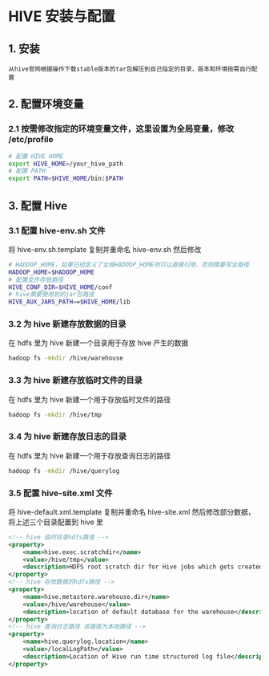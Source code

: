# HIVE 安装与配置

## 1. 安装

``` text
从hive官网根据操作下载stable版本的tar包解压到自己指定的目录，版本和环境按需自行配置
```

## 2. 配置环境变量

### 2.1 按需修改指定的环境变量文件，这里设置为全局变量，修改 /etc/profile

``` bash
# 配置 HIVE HOME
export HIVE_HOME=/your_hive_path
# 配置 PATH
export PATH=$HIVE_HOME/bin:$PATH
```

## 3. 配置 Hive

### 3.1 配置 hive-env.sh 文件

将 hive-env.sh.template 复制并重命名 hive-env.sh 然后修改

``` bash
# HADOOP_HOME，如果已经定义了全局HADOOP_HOME则可以直接引用，否则需要写全路径
HADOOP_HOME=$HADOOP_HOME
# 配置文件存放路径
HIVE_CONF_DIR=$HIVE_HOME/conf
# hive需要使用到的jar包路径
HIVE_AUX_JARS_PATH==$HIVE_HOME/lib
```

### 3.2 为 hive 新建存放数据的目录

在 hdfs 里为 hive 新建一个目录用于存放 hive 产生的数据

``` bash
hadoop fs -mkdir /hive/warehouse
```

### 3.3 为 hive 新建存放临时文件的目录

在 hdfs 里为 hive 新建一个用于存放临时文件的路径


``` bash
hadoop fs -mkdir /hive/tmp
```

### 3.4 为 hive 新建存放日志的目录

在 hdfs 里为 hive 新建一个用于存放查询日志的路径

``` bash
hadoop fs -mkdir /hive/querylog
```

### 3.5 配置 hive-site.xml 文件

将 hive-default.xml.template 复制并重命名 hive-site.xml 然后修改部分数据，将上述三个目录配置到 hive 里

``` xml
<!-- hive 临时目录hdfs路径 -->
<property>
    <name>hive.exec.scratchdir</name>
    <value>/hive/tmp</value>
    <description>HDFS root scratch dir for Hive jobs which gets created with write all (733) permission. For each connecting user, an HDFS scratch dir: ${hive.exec.scratchdir}/&lt;username&gt; is created, with ${hive.scratch.dir.permission}.</description>
</property>
<!-- hive 存放数据的hdfs路径 -->
<property>
    <name>hive.metastore.warehouse.dir</name>
    <value>/hive/warehouse</value>
    <description>location of default database for the warehouse</description>
</property>
<!-- hive 查询日志路径 该路径为本地路径 -->
<property>
    <name>hive.querylog.location</name>
    <value>/localLogPath</value>
    <description>Location of Hive run time structured log file</description>
</property>
```
